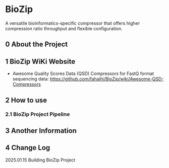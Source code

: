 # BioZip
A versatile bioinformatics-specific compressor that offers higher compression ratio throughput and flexible configuration.

## 0 About the Project

## 1 BioZip WiKi Website
- Awesome Quality Scores Data (QSD) Compressors for FastQ format sequencing data: https://github.com/fahaihi/BioZip/wiki/Awesome-QSD-Compressors
## 2 How to use
### 2.1 BioZip Project Pipeline
## 3 Another Information
## 4 Change Log
2025.01.15 Building BioZip Project